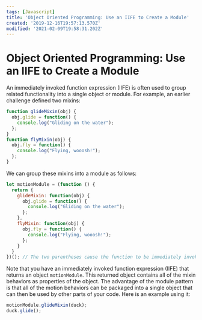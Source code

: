 ```yaml
---
tags: [Javascript]
title: 'Object Oriented Programming: Use an IIFE to Create a Module'
created: '2019-12-16T19:57:13.570Z'
modified: '2021-02-09T19:58:31.202Z'
---
```


Object Oriented Programming: Use an IIFE to Create a Module
===========================================================

An immediately invoked function expression (IIFE) is often used to group related functionality into a single object or module. For example, an earlier challenge defined two mixins:
``` javascript
function glideMixin(obj) {
  obj.glide = function() {
    console.log("Gliding on the water");
  };
}
function flyMixin(obj) {
  obj.fly = function() {
    console.log("Flying, wooosh!");
  };
}
```
We can group these mixins into a module as follows:
``` javascript
let motionModule = (function () {
  return {
    glideMixin: function(obj) {
      obj.glide = function() {
        console.log("Gliding on the water");
      };
    },
    flyMixin: function(obj) {
      obj.fly = function() {
        console.log("Flying, wooosh!");
      };
    }
  }
})(); // The two parentheses cause the function to be immediately invoked
```
Note that you have an immediately invoked function expression (IIFE) that returns an object ```motionModule```. This returned object contains all of the mixin behaviors as properties of the object. The advantage of the module pattern is that all of the motion behaviors can be packaged into a single object that can then be used by other parts of your code. Here is an example using it:
``` javascript
motionModule.glideMixin(duck);
duck.glide();
```
